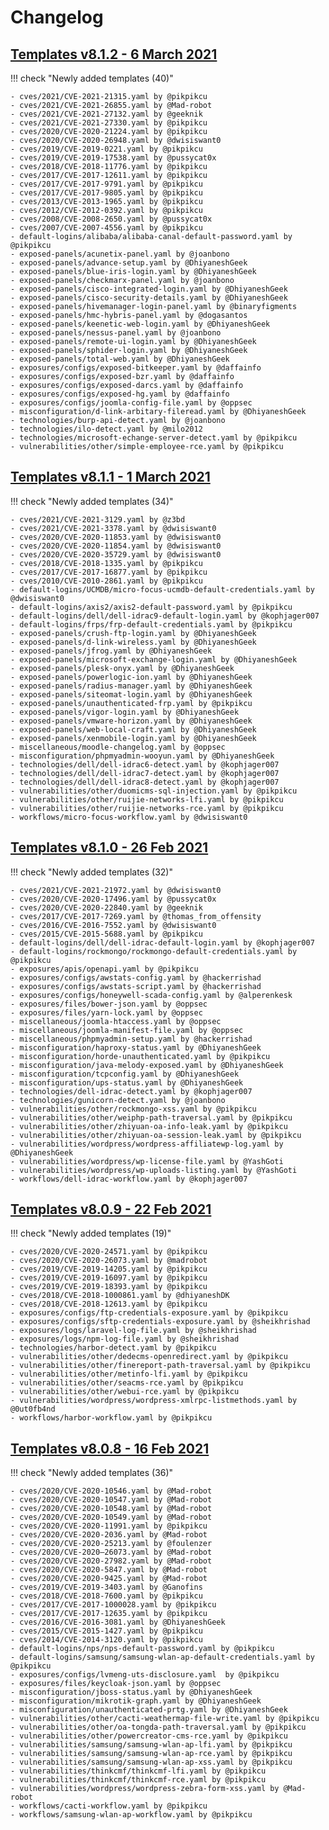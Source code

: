 # Changelog

## [Templates v8.1.2 - 6 March 2021](https://github.com/projectdiscovery/nuclei-templates/releases/tag/v8.1.2)

!!! check "Newly added templates (40)"

	- cves/2021/CVE-2021-21315.yaml by @pikpikcu
	- cves/2021/CVE-2021-26855.yaml by @Mad-robot
	- cves/2021/CVE-2021-27132.yaml by @geeknik
	- cves/2021/CVE-2021-27330.yaml by @pikpikcu
	- cves/2020/CVE-2020-21224.yaml by @pikpikcu
	- cves/2020/CVE-2020-26948.yaml by @dwisiswant0
	- cves/2019/CVE-2019-0221.yaml by @pikpikcu
	- cves/2019/CVE-2019-17538.yaml by @pussycat0x
	- cves/2018/CVE-2018-11776.yaml by @pikpikcu
	- cves/2017/CVE-2017-12611.yaml by @pikpikcu
	- cves/2017/CVE-2017-9791.yaml by @pikpikcu
	- cves/2017/CVE-2017-9805.yaml by @pikpikcu
	- cves/2013/CVE-2013-1965.yaml by @pikpikcu
	- cves/2012/CVE-2012-0392.yaml by @pikpikcu
	- cves/2008/CVE-2008-2650.yaml by @pussycat0x
	- cves/2007/CVE-2007-4556.yaml by @pikpikcu
	- default-logins/alibaba/alibaba-canal-default-password.yaml by @pikpikcu
	- exposed-panels/acunetix-panel.yaml by @joanbono
	- exposed-panels/advance-setup.yaml by @DhiyaneshGeek
	- exposed-panels/blue-iris-login.yaml by @DhiyaneshGeek
	- exposed-panels/checkmarx-panel.yaml by @joanbono
	- exposed-panels/cisco-integrated-login.yaml by @DhiyaneshGeek
	- exposed-panels/cisco-security-details.yaml by @DhiyaneshGeek
	- exposed-panels/hivemanager-login-panel.yaml by @binaryfigments
	- exposed-panels/hmc-hybris-panel.yaml by @dogasantos
	- exposed-panels/keenetic-web-login.yaml by @DhiyaneshGeek
	- exposed-panels/nessus-panel.yaml by @joanbono
	- exposed-panels/remote-ui-login.yaml by @DhiyaneshGeek
	- exposed-panels/sphider-login.yaml by @DhiyaneshGeek
	- exposed-panels/total-web.yaml by @DhiyaneshGeek
	- exposures/configs/exposed-bitkeeper.yaml by @daffainfo
	- exposures/configs/exposed-bzr.yaml by @daffainfo
	- exposures/configs/exposed-darcs.yaml by @daffainfo
	- exposures/configs/exposed-hg.yaml by @daffainfo
	- exposures/configs/joomla-config-file.yaml by @oppsec
	- misconfiguration/d-link-arbitary-fileread.yaml by @DhiyaneshGeek
	- technologies/burp-api-detect.yaml by @joanbono
	- technologies/ilo-detect.yaml by @milo2012
	- technologies/microsoft-echange-server-detect.yaml by @pikpikcu
	- vulnerabilities/other/simple-employee-rce.yaml by @pikpikcu

## [Templates v8.1.1 - 1 March 2021](https://github.com/projectdiscovery/nuclei-templates/releases/tag/v8.1.1)

!!! check "Newly added templates (34)"

	- cves/2021/CVE-2021-3129.yaml by @z3bd
	- cves/2021/CVE-2021-3378.yaml by @dwisiswant0
	- cves/2020/CVE-2020-11853.yaml by @dwisiswant0 
	- cves/2020/CVE-2020-11854.yaml by @dwisiswant0 
	- cves/2020/CVE-2020-35729.yaml by @dwisiswant0 
	- cves/2018/CVE-2018-1335.yaml by @pikpikcu
	- cves/2017/CVE-2017-16877.yaml by @pikpikcu
	- cves/2010/CVE-2010-2861.yaml by @pikpikcu
	- default-logins/UCMDB/micro-focus-ucmdb-default-credentials.yaml by @dwisiswant0
	- default-logins/axis2/axis2-default-password.yaml by @pikpikcu
	- default-logins/dell/dell-idrac9-default-login.yaml by @kophjager007
	- default-logins/frps/frp-default-credentials.yaml by @pikpikcu
	- exposed-panels/crush-ftp-login.yaml by @DhiyaneshGeek
	- exposed-panels/d-link-wireless.yaml by @DhiyaneshGeek
	- exposed-panels/jfrog.yaml by @DhiyaneshGeek
	- exposed-panels/microsoft-exchange-login.yaml by @DhiyaneshGeek
	- exposed-panels/plesk-onyx.yaml by @DhiyaneshGeek
	- exposed-panels/powerlogic-ion.yaml by @DhiyaneshGeek
	- exposed-panels/radius-manager.yaml by @DhiyaneshGeek
	- exposed-panels/siteomat-login.yaml by @DhiyaneshGeek
	- exposed-panels/unauthenticated-frp.yaml by @pikpikcu
	- exposed-panels/vigor-login.yaml by @DhiyaneshGeek
	- exposed-panels/vmware-horizon.yaml by @DhiyaneshGeek
	- exposed-panels/web-local-craft.yaml by @DhiyaneshGeek
	- exposed-panels/xenmobile-login.yaml by @DhiyaneshGeek
	- miscellaneous/moodle-changelog.yaml by @oppsec
	- misconfiguration/phpmyadmin-wooyun.yaml by @DhiyaneshGeek
	- technologies/dell/dell-idrac6-detect.yaml by @kophjager007
	- technologies/dell/dell-idrac7-detect.yaml by @kophjager007
	- technologies/dell/dell-idrac8-detect.yaml by @kophjager007
	- vulnerabilities/other/duomicms-sql-injection.yaml by @pikpikcu
	- vulnerabilities/other/ruijie-networks-lfi.yaml by @pikpikcu
	- vulnerabilities/other/ruijie-networks-rce.yaml by @pikpikcu
	- workflows/micro-focus-workflow.yaml by @dwisiswant0

## [Templates v8.1.0 - 26 Feb 2021](https://github.com/projectdiscovery/nuclei-templates/releases/tag/v8.1.0)

!!! check "Newly added templates (32)"

	- cves/2021/CVE-2021-21972.yaml by @dwisiswant0
	- cves/2020/CVE-2020-17496.yaml by @pussycat0x 
	- cves/2020/CVE-2020-22840.yaml by @geeknik
	- cves/2017/CVE-2017-7269.yaml by @thomas_from_offensity
	- cves/2016/CVE-2016-7552.yaml by @dwisiswant0
	- cves/2015/CVE-2015-5688.yaml by @pikpikcu
	- default-logins/dell/dell-idrac-default-login.yaml by @kophjager007
	- default-logins/rockmongo/rockmongo-default-credentials.yaml by @pikpikcu
	- exposures/apis/openapi.yaml by @pikpikcu
	- exposures/configs/awstats-config.yaml by @hackerrishad
	- exposures/configs/awstats-script.yaml by @hackerrishad
	- exposures/configs/honeywell-scada-config.yaml by @alperenkesk 
	- exposures/files/bower-json.yaml by @oppsec
	- exposures/files/yarn-lock.yaml by @oppsec
	- miscellaneous/joomla-htaccess.yaml by @oppsec
	- miscellaneous/joomla-manifest-file.yaml by @oppsec
	- miscellaneous/phpmyadmin-setup.yaml by @hackerrishad
	- misconfiguration/haproxy-status.yaml by @DhiyaneshGeek
	- misconfiguration/horde-unauthenticated.yaml by @pikpikcu
	- misconfiguration/java-melody-exposed.yaml by @DhiyaneshGeek
	- misconfiguration/tcpconfig.yaml by @DhiyaneshGeek
	- misconfiguration/ups-status.yaml by @DhiyaneshGeek
	- technologies/dell-idrac-detect.yaml by @kophjager007
	- technologies/gunicorn-detect.yaml by @joanbono 
	- vulnerabilities/other/rockmongo-xss.yaml by @pikpikcu
	- vulnerabilities/other/weiphp-path-traversal.yaml by @pikpikcu
	- vulnerabilities/other/zhiyuan-oa-info-leak.yaml by @pikpikcu
	- vulnerabilities/other/zhiyuan-oa-session-leak.yaml by @pikpikcu
	- vulnerabilities/wordpress/wordpress-affiliatewp-log.yaml by @DhiyaneshGeek
	- vulnerabilities/wordpress/wp-license-file.yaml by @YashGoti
	- vulnerabilities/wordpress/wp-uploads-listing.yaml by @YashGoti
	- workflows/dell-idrac-workflow.yaml by @kophjager007


## [Templates v8.0.9 - 22 Feb 2021](https://github.com/projectdiscovery/nuclei-templates/releases/tag/v8.0.9)

!!! check "Newly added templates (19)"

	- cves/2020/CVE-2020-24571.yaml by @pikpikcu
	- cves/2020/CVE-2020-26073.yaml by @madrobot
	- cves/2019/CVE-2019-14205.yaml by @pikpikcu
	- cves/2019/CVE-2019-16097.yaml by @pikpikcu
	- cves/2019/CVE-2019-18393.yaml by @pikpikcu
	- cves/2018/CVE-2018-1000861.yaml by @dhiyaneshDK
	- cves/2018/CVE-2018-12613.yaml by @pikpikcu
	- exposures/configs/ftp-credentials-exposure.yaml by @pikpikcu
	- exposures/configs/sftp-credentials-exposure.yaml by @sheikhrishad
	- exposures/logs/laravel-log-file.yaml by @sheikhrishad
	- exposures/logs/npm-log-file.yaml by @sheikhrishad
	- technologies/harbor-detect.yaml by @pikpikcu
	- vulnerabilities/other/dedecms-openredirect.yaml by @pikpikcu
	- vulnerabilities/other/finereport-path-traversal.yaml by @pikpikcu
	- vulnerabilities/other/metinfo-lfi.yaml by @pikpikcu
	- vulnerabilities/other/seacms-rce.yaml by @pikpikcu
	- vulnerabilities/other/webui-rce.yaml by @pikpikcu
	- vulnerabilities/wordpress/wordpress-xmlrpc-listmethods.yaml by @0ut0fb4nd
	- workflows/harbor-workflow.yaml by @pikpikcu

## [Templates v8.0.8 - 16 Feb 2021](https://github.com/projectdiscovery/nuclei-templates/releases/tag/v8.0.8)

!!! check "Newly added templates (36)"

	- cves/2020/CVE-2020-10546.yaml by @Mad-robot
	- cves/2020/CVE-2020-10547.yaml by @Mad-robot
	- cves/2020/CVE-2020-10548.yaml by @Mad-robot
	- cves/2020/CVE-2020-10549.yaml by @Mad-robot
	- cves/2020/CVE-2020-11991.yaml by @pikpikcu
	- cves/2020/CVE-2020-2036.yaml by @Mad-robot
	- cves/2020/CVE-2020-25213.yaml by @foulenzer
	- cves/2020/CVE-2020–26073.yaml by @Mad-robot
	- cves/2020/CVE-2020-27982.yaml by @Mad-robot
	- cves/2020/CVE-2020-5847.yaml by @Mad-robot
	- cves/2020/CVE-2020-9425.yaml by @Mad-robot
	- cves/2019/CVE-2019-3403.yaml by @Ganofins
	- cves/2018/CVE-2018-7600.yaml by @pikpikcu
	- cves/2017/CVE-2017-1000028.yaml by @pikpikcu
	- cves/2017/CVE-2017-12635.yaml by @pikpikcu
	- cves/2016/CVE-2016-3081.yaml by @DhiyaneshGeek
	- cves/2015/CVE-2015-1427.yaml by @pikpikcu
	- cves/2014/CVE-2014-3120.yaml by @pikpikcu
	- default-logins/nps/nps-default-password.yaml by @pikpikcu
	- default-logins/samsung/samsung-wlan-ap-default-credentials.yaml by @pikpikcu
	- exposures/configs/lvmeng-uts-disclosure.yaml  by @pikpikcu
	- exposures/files/keycloak-json.yaml by @oppsec
	- misconfiguration/jboss-status.yaml by @DhiyaneshGeek
	- misconfiguration/mikrotik-graph.yaml by @DhiyaneshGeek
	- misconfiguration/unauthenticated-prtg.yaml by @DhiyaneshGeek
	- vulnerabilities/other/cacti-weathermap-file-write.yaml by @pikpikcu
	- vulnerabilities/other/oa-tongda-path-traversal.yaml by @pikpikcu
	- vulnerabilities/other/powercreator-cms-rce.yaml by @pikpikcu
	- vulnerabilities/samsung/samsung-wlan-ap-lfi.yaml by @pikpikcu
	- vulnerabilities/samsung/samsung-wlan-ap-rce.yaml by @pikpikcu
	- vulnerabilities/samsung/samsung-wlan-ap-xss.yaml by @pikpikcu
	- vulnerabilities/thinkcmf/thinkcmf-lfi.yaml by @pikpikcu
	- vulnerabilities/thinkcmf/thinkcmf-rce.yaml by @pikpikcu
	- vulnerabilities/wordpress/wordpress-zebra-form-xss.yaml by @Mad-robot
	- workflows/cacti-workflow.yaml by @pikpikcu
	- workflows/samsung-wlan-ap-workflow.yaml by @pikpikcu
